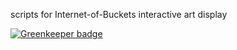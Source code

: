 scripts for Internet-of-Buckets interactive art display


[![Greenkeeper badge](https://badges.greenkeeper.io/kumavis/toorcamp-IoB-scripts.svg)](https://greenkeeper.io/)